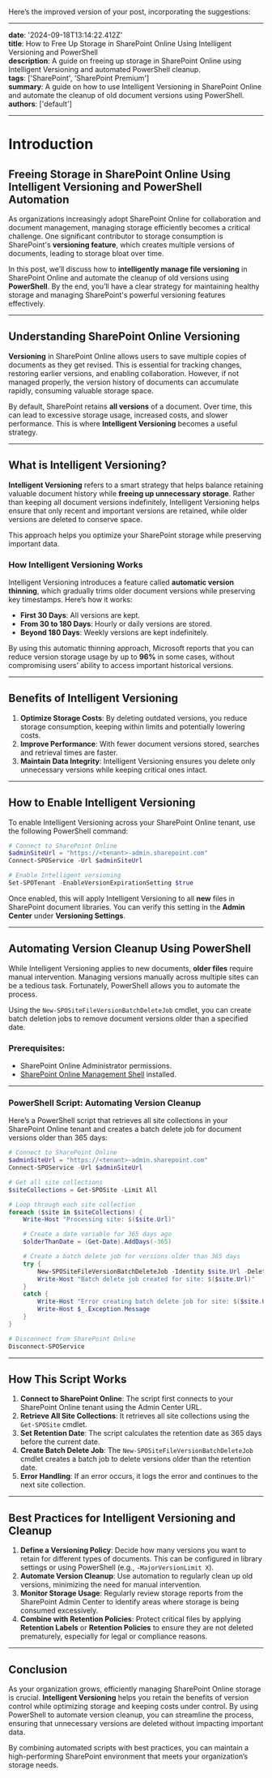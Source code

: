 Here’s the improved version of your post, incorporating the suggestions:

---

**date**: '2024-09-18T13:14:22.412Z'  
**title**: How to Free Up Storage in SharePoint Online Using Intelligent Versioning and PowerShell  
**description**: A guide on freeing up storage in SharePoint Online using Intelligent Versioning and automated PowerShell cleanup.  
**tags**: ['SharePoint', 'SharePoint Premium']  
**summary**: A guide on how to use Intelligent Versioning in SharePoint Online and automate the cleanup of old document versions using PowerShell.  
**authors**: ['default']

---

# Introduction

## Freeing Storage in SharePoint Online Using Intelligent Versioning and PowerShell Automation

As organizations increasingly adopt SharePoint Online for collaboration and document management, managing storage efficiently becomes a critical challenge. One significant contributor to storage consumption is SharePoint's **versioning feature**, which creates multiple versions of documents, leading to storage bloat over time.

In this post, we’ll discuss how to **intelligently manage file versioning** in SharePoint Online and automate the cleanup of old versions using **PowerShell**. By the end, you’ll have a clear strategy for maintaining healthy storage and managing SharePoint's powerful versioning features effectively.

---

## **Understanding SharePoint Online Versioning**

**Versioning** in SharePoint Online allows users to save multiple copies of documents as they get revised. This is essential for tracking changes, restoring earlier versions, and enabling collaboration. However, if not managed properly, the version history of documents can accumulate rapidly, consuming valuable storage space.

By default, SharePoint retains **all versions** of a document. Over time, this can lead to excessive storage usage, increased costs, and slower performance. This is where **Intelligent Versioning** becomes a useful strategy.

---

## **What is Intelligent Versioning?**

**Intelligent Versioning** refers to a smart strategy that helps balance retaining valuable document history while **freeing up unnecessary storage**. Rather than keeping all document versions indefinitely, Intelligent Versioning helps ensure that only recent and important versions are retained, while older versions are deleted to conserve space.

This approach helps you optimize your SharePoint storage while preserving important data.

### **How Intelligent Versioning Works**

Intelligent Versioning introduces a feature called **automatic version thinning**, which gradually trims older document versions while preserving key timestamps. Here’s how it works:

- **First 30 Days**: All versions are kept.
- **From 30 to 180 Days**: Hourly or daily versions are stored.
- **Beyond 180 Days**: Weekly versions are kept indefinitely.

By using this automatic thinning approach, Microsoft reports that you can reduce version storage usage by up to **96%** in some cases, without compromising users’ ability to access important historical versions.

---

## **Benefits of Intelligent Versioning**

1. **Optimize Storage Costs**: By deleting outdated versions, you reduce storage consumption, keeping within limits and potentially lowering costs.
2. **Improve Performance**: With fewer document versions stored, searches and retrieval times are faster.
3. **Maintain Data Integrity**: Intelligent Versioning ensures you delete only unnecessary versions while keeping critical ones intact.

---

## **How to Enable Intelligent Versioning**

To enable Intelligent Versioning across your SharePoint Online tenant, use the following PowerShell command:

```powershell
# Connect to SharePoint Online
$adminSiteUrl = "https://<tenant>-admin.sharepoint.com"
Connect-SPOService -Url $adminSiteUrl

# Enable Intelligent versioning
Set-SPOTenant -EnableVersionExpirationSetting $true
```

Once enabled, this will apply Intelligent Versioning to all **new** files in SharePoint document libraries. You can verify this setting in the **Admin Center** under **Versioning Settings**.

---

## **Automating Version Cleanup Using PowerShell**

While Intelligent Versioning applies to new documents, **older files** require manual intervention. Managing versions manually across multiple sites can be a tedious task. Fortunately, PowerShell allows you to automate the process.

Using the `New-SPOSiteFileVersionBatchDeleteJob` cmdlet, you can create batch deletion jobs to remove document versions older than a specified date.

### **Prerequisites**:

- SharePoint Online Administrator permissions.
- [SharePoint Online Management Shell](https://docs.microsoft.com/en-us/powershell/sharepoint/sharepoint-online/connect-sharepoint-online?view=sharepoint-ps) installed.

---

### **PowerShell Script: Automating Version Cleanup**

Here’s a PowerShell script that retrieves all site collections in your SharePoint Online tenant and creates a batch delete job for document versions older than 365 days:

```powershell
# Connect to SharePoint Online
$adminSiteUrl = "https://<tenant>-admin.sharepoint.com"
Connect-SPOService -Url $adminSiteUrl

# Get all site collections
$siteCollections = Get-SPOSite -Limit All

# Loop through each site collection
foreach ($site in $siteCollections) {
    Write-Host "Processing site: $($site.Url)"

    # Create a date variable for 365 days ago
    $olderThanDate = (Get-Date).AddDays(-365)

    # Create a batch delete job for versions older than 365 days
    try {
        New-SPOSiteFileVersionBatchDeleteJob -Identity $site.Url -DeleteBeforeDays $olderThanDate
        Write-Host "Batch delete job created for site: $($site.Url)"
    }
    catch {
        Write-Host "Error creating batch delete job for site: $($site.Url)"
        Write-Host $_.Exception.Message
    }
}

# Disconnect from SharePoint Online
Disconnect-SPOService
```

---

## **How This Script Works**

1. **Connect to SharePoint Online**: The script first connects to your SharePoint Online tenant using the Admin Center URL.
2. **Retrieve All Site Collections**: It retrieves all site collections using the `Get-SPOSite` cmdlet.
3. **Set Retention Date**: The script calculates the retention date as 365 days before the current date.
4. **Create Batch Delete Job**: The `New-SPOSiteFileVersionBatchDeleteJob` cmdlet creates a batch job to delete versions older than the retention date.
5. **Error Handling**: If an error occurs, it logs the error and continues to the next site collection.

---

## **Best Practices for Intelligent Versioning and Cleanup**

1. **Define a Versioning Policy**: Decide how many versions you want to retain for different types of documents. This can be configured in library settings or using PowerShell (e.g., `-MajorVersionLimit X`).
2. **Automate Version Cleanup**: Use automation to regularly clean up old versions, minimizing the need for manual intervention.
3. **Monitor Storage Usage**: Regularly review storage reports from the SharePoint Admin Center to identify areas where storage is being consumed excessively.
4. **Combine with Retention Policies**: Protect critical files by applying **Retention Labels** or **Retention Policies** to ensure they are not deleted prematurely, especially for legal or compliance reasons.

---

## **Conclusion**

As your organization grows, efficiently managing SharePoint Online storage is crucial. **Intelligent Versioning** helps you retain the benefits of version control while optimizing storage and keeping costs under control. By using PowerShell to automate version cleanup, you can streamline the process, ensuring that unnecessary versions are deleted without impacting important data.

By combining automated scripts with best practices, you can maintain a high-performing SharePoint environment that meets your organization’s storage needs.
